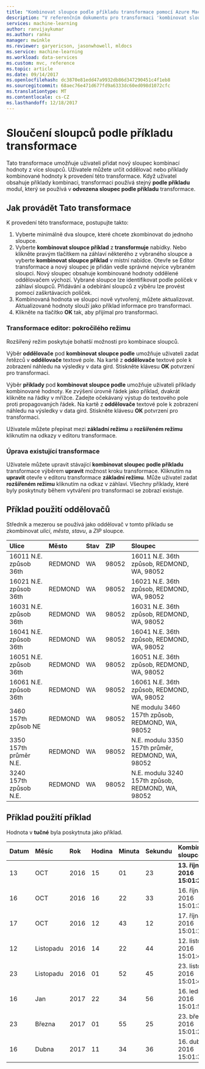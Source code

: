 ```yaml
---
title: "Kombinovat sloupce podle příkladu transformace pomocí Azure Machine Learning Workbench"
description: "V referenčním dokumentu pro transformaci 'kombinovat sloupce podle příkladu."
services: machine-learning
author: ranvijaykumar
ms.author: ranku
manager: mwinkle
ms.reviewer: garyericson, jasonwhowell, mldocs
ms.service: machine-learning
ms.workload: data-services
ms.custom: mvc, reference
ms.topic: article
ms.date: 09/14/2017
ms.openlocfilehash: dc3870e81edd47a9932db86d347290451c4f1eb8
ms.sourcegitcommit: 68aec76e471d677fd9a6333dc60ed098d1072cfc
ms.translationtype: MT
ms.contentlocale: cs-CZ
ms.lasthandoff: 12/18/2017
---
```

# <a name="combine-columns-by-example-transformation"></a>Sloučení sloupců podle příkladu transformace
Tato transformace umožňuje uživateli přidat nový sloupec kombinací hodnoty z více sloupců. Uživatele můžete určit oddělovač nebo příklady kombinované hodnoty k provedení této transformace. Když uživatel obsahuje příklady kombinaci, transformaci používá stejný **podle příkladu** modul, který se používá v **odvozena sloupec podle příkladu** transformace.

## <a name="how-to-perform-this-transformation"></a>Jak provádět Tato transformace

K provedení této transformace, postupujte takto:
1. Vyberte minimálně dva sloupce, které chcete zkombinovat do jednoho sloupce. 
2. Vyberte **kombinovat sloupce příklad** z **transformuje** nabídky. Nebo klikněte pravým tlačítkem na záhlaví některého z vybraného sloupce a vyberte **kombinovat sloupce příklad** v místní nabídce. Otevře se Editor transformace a nový sloupec je přidán vedle správné nejvíce vybraném sloupci. Nový sloupec obsahuje kombinované hodnoty oddělené oddělovačem výchozí. Vybrané sloupce lze identifikovat podle políček v záhlaví sloupců. Přidávání a odebírání sloupců z výběru lze provést pomocí zaškrtávacích políček.
3. Kombinovaná hodnota ve sloupci nově vytvořený, můžete aktualizovat. Aktualizované hodnoty slouží jako příklad informace pro transformaci.
4. Klikněte na tlačítko **OK** tak, aby přijímal pro transformaci.

### <a name="transform-editor-advanced-mode"></a>Transformace editor: pokročilého režimu

Rozšířený režim poskytuje bohatší možnosti pro kombinace sloupců. 

Výběr **oddělovače** pod **kombinovat sloupce podle** umožňuje uživateli zadat řetězců v **oddělovače** textové pole. Na kartě z **oddělovače** textové pole k zobrazení náhledu na výsledky v data gird. Stiskněte klávesu **OK** potvrzení pro transformaci.

Výběr **příklady** pod **kombinovat sloupce podle** umožňuje uživateli příklady kombinované hodnoty. Ke zvýšení úrovně řádek jako příklad, dvakrát klikněte na řádky v mřížce. Zadejte očekávaný výstup do textového pole proti propagovaných řádek. Na kartě z **oddělovače** textové pole k zobrazení náhledu na výsledky v data gird. Stiskněte klávesu **OK** potvrzení pro transformaci. 

Uživatele můžete přepínat mezi **základní režimu** a **rozšířeném režimu** kliknutím na odkazy v editoru transformace.

### <a name="editing-existing-transformation"></a>Úprava existující transformace

Uživatele můžete upravit stávající **kombinovat sloupec podle příkladu** transformace výběrem **upravit** možnost kroku transformace. Kliknutím na **upravit** otevře v editoru transformace **základní režimu**. Může uživatel zadat **rozšířeném režimu** kliknutím na odkaz v záhlaví. Všechny příklady, které byly poskytnuty během vytváření pro transformaci se zobrazí existuje.

## <a name="example-using-separators"></a>Příklad použití oddělovačů

Středník a mezerou se používá jako oddělovač v tomto příkladu se zkombinovat *ulici*, *města*, *stavu*, a *ZIP* sloupce.

|Ulice|Město|Stav|ZIP|Sloupec|
|:----|:----|:----|:----|:----|
|16011 N.E. způsob 36th|REDMOND|WA|98052|16011 N.E. 36th způsob, REDMOND, WA, 98052|
|16021 N.E. způsob 36th|REDMOND|WA|98052|16021 N.E. 36th způsob, REDMOND, WA, 98052|
|16031 N.E. způsob 36th|REDMOND|WA|98052|16031 N.E. 36th způsob, REDMOND, WA, 98052|
|16041 N.E. způsob 36th|REDMOND|WA|98052|16041 N.E. 36th způsob, REDMOND, WA, 98052|
|16051 N.E. způsob 36th|REDMOND|WA|98052|16051 N.E. 36th způsob, REDMOND, WA, 98052|
|16061 N.E. způsob 36th|REDMOND|WA|98052|16061 N.E. 36th způsob, REDMOND, WA, 98052|
|3460 157th způsob NE|REDMOND|WA|98052|NE modulu 3460 157th způsob, REDMOND, WA, 98052|
|3350 157th průměr N.E.|REDMOND|WA|98052|N.E. modulu 3350 157th průměr, REDMOND, WA, 98052|
|3240 157th způsob N.E.|REDMOND|WA|98052|N.E. modulu 3240 157th způsob, REDMOND, WA, 98052|

## <a name="example-using-by-example"></a>Příklad použití příklad

Hodnota v **tučné** byla poskytnuta jako příklad.

|Datum|Měsíc|Rok|Hodina|Minuta|Sekundu|Kombinovaná sloupce|
|:----|:----|:----|:----|:----|:----|:----|
|13|OCT|2016|15|01|23|**13. října 2016 15:01:23 PDT**|
|16|OCT|2016|16|22|33|16. října 2016 15:01:33 PDT|
|17|OCT|2016|12|43|12|17. října 2016 15:01:12 PDT|
|12|Listopadu|2016|14|22|44|12. listopadu 2016 15:01:44 PDT|
|23|Listopadu|2016|01|52|45|23. listopadu 2016 15:01:45 PDT|
|16|Jan|2017|22|34|56|16. ledna 2016 15:01:56 PDT|
|23|Března|2017|01|55|25|23. března 2016 15:01:25 PDT|
|16|Dubna|2017|11|34|36|16. dubna 2016 15:01:36 PDT|

